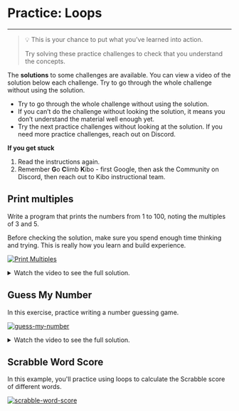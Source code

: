 # Practice: Loops

---

> 💡 This is your chance to put what you’ve learned into action.
>
> Try solving these practice challenges to check that you understand the concepts.

The **solutions** to some challenges are available. You can view a video of the 
solution below each challenge. Try to go through the whole challenge without 
using the solution.

* Try to go through the whole challenge without using the solution.
* If you can’t do the challenge without looking the solution, it means you don’t understand the material well enough yet.
* Try the next practice challenges without looking at the solution. If you need more practice challenges, reach out on Discord.

<aside>

**If you get stuck**
1. Read the instructions again.
2. Remember **G**o **C**limb **K**ibo - first Google, then ask the Community on Discord, then reach out to Kibo instructional team.

</aside>

## Print multiples

Write a program that prints the numbers from 1 to 100, noting the multiples of 3 and 5.

Before checking the solution, make sure you spend enough time thinking and trying. This is really how you learn and build experience.

[![Print Multiples](https://img.shields.io/badge/Open%20Project-Print%20Multiples-blue)](https://classroom.github.com/a/Mtvsp9WU)

<details><summary>Watch the video to see the full solution.</summary>

<div style="position: relative; padding-bottom: 56.25%; height: 0;"><iframe src="https://youtube.com/embed/trOtEdfCQtc" frameborder="0" webkitallowfullscreen mozallowfullscreen allowfullscreen style="position: absolute; top: 0; left: 0; width: 100%; height: 100%;"></iframe></div>

</details>

## Guess My Number

In this exercise, practice writing a number guessing game.

[![guess-my-number](https://img.shields.io/static/v1?label=Open%20Project&message=guess%20my%20number&color=blue)](https://classroom.github.com/a/gUPe7o2Y)

<details><summary>Watch the video to see the full solution.</summary>

<div style="position: relative; padding-bottom: 56.25%; height: 0;"><iframe src="https://youtube.com/embed/EjVRtXPPJ7k" frameborder="0" webkitallowfullscreen mozallowfullscreen allowfullscreen style="position: absolute; top: 0; left: 0; width: 100%; height: 100%;"></iframe></div>

</details>

## Scrabble Word Score

In this example, you'll practice using loops to calculate the Scrabble score of different words.

[![scrabble-word-score](https://img.shields.io/static/v1?label=Open%20Project&message=scrabble%20word%20score&color=blue)](https://classroom.github.com/a/Kr4MeJoJ)
